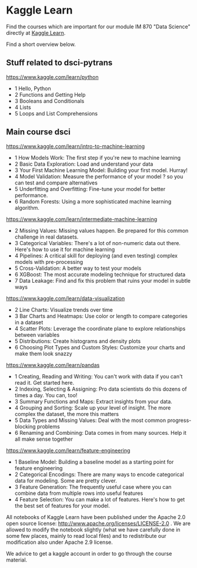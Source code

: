 Kaggle Learn
=====

Find the courses which are important for our module IM 870 "Data Science" directly at [Kaggle Learn](https://www.kaggle.com/learn/overview).

Find a short overview below.

## Stuff related to dsci-pytrans

<https://www.kaggle.com/learn/python>

* 1 Hello, Python
* 2 Functions and Getting Help
* 3 Booleans and Conditionals
* 4 Lists
* 5 Loops and List Comprehensions

## Main course dsci

<https://www.kaggle.com/learn/intro-to-machine-learning>

* 1 How Models Work: The first step if you're new to machine learning
* 2 Basic Data Exploration: Load and understand your data
* 3 Your First Machine Learning Model: Building your first model. Hurray!
* 4 Model Validation: Measure the performance of your model ? so you can test and compare alternatives
* 5 Underfitting and Overfitting: Fine-tune your model for better performance.
* 6 Random Forests: Using a more sophisticated machine learning algorithm.

<https://www.kaggle.com/learn/intermediate-machine-learning>

* 2 Missing Values: Missing values happen. Be prepared for this common challenge in real datasets.
* 3 Categorical Variables: There's a lot of non-numeric data out there. Here's how to use it for machine learning
* 4 Pipelines: A critical skill for deploying (and even testing) complex models with pre-processing
* 5 Cross-Validation: A better way to test your models
* 6 XGBoost: The most accurate modeling technique for structured data
* 7 Data Leakage: Find and fix this problem that ruins your model in subtle ways

<https://www.kaggle.com/learn/data-visualization>

* 2 Line Charts: Visualize trends over time
* 3 Bar Charts and Heatmaps: Use color or length to compare categories in a dataset
* 4 Scatter Plots: Leverage the coordinate plane to explore relationships between variables
* 5 Distributions: Create histograms and density plots
* 6 Choosing Plot Types and Custom Styles: Customize your charts and make them look snazzy

<https://www.kaggle.com/learn/pandas>

* 1 Creating, Reading and Writing: You can't work with data if you can't read it. Get started here.
* 2 Indexing, Selecting & Assigning: Pro data scientists do this dozens of times a day. You can, too!
* 3 Summary Functions and Maps: Extract insights from your data.
* 4 Grouping and Sorting: Scale up your level of insight. The more complex the dataset, the more this matters
* 5 Data Types and Missing Values: Deal with the most common progress-blocking problems
* 6 Renaming and Combining: Data comes in from many sources. Help it all make sense together

<https://www.kaggle.com/learn/feature-engineering>

* 1 Baseline Model: Building a baseline model as a starting point for feature engineering
* 2 Categorical Encodings: There are many ways to encode categorical data for modeling. Some are pretty clever.
* 3 Feature Generation: The frequently useful case where you can combine data from multiple rows into useful features
* 4 Feature Selection: You can make a lot of features. Here's how to get the best set of features for your model.




All notebooks of Kaggle Learn have been published under the  Apache 2.0 open source license: http://www.apache.org/licenses/LICENSE-2.0 . We are allowed to modify the notebook slightly (what we have carefully done in some few places, mainly to read local files) and to redistribute our modification also under Apache 2.9 license.


We advice to get a kaggle account in order to go through the course material. 




